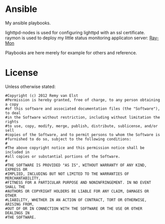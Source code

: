 Ansible
=======

My ansible playbooks. 

lighttpd-nodes is used for configuring lighttpd with an ssl certificate.
raymon is used to deploy my little status monitoring applicaton server: [Ray-Mon](https://raymii.org/cms/p_Bash_PHP_Server_Status_Monitor)

Playbooks are here merely for example for others and reference. 


# License

Unless otherwise stated:

    #Copyright (c) 2012 Remy van Elst
    #Permission is hereby granted, free of charge, to any person obtaining a copy
    #of this software and associated documentation files (the "Software"), to deal
    #in the Software without restriction, including without limitation the rights
    #to use, copy, modify, merge, publish, distribute, sublicense, and/or sell
    #copies of the Software, and to permit persons to whom the Software is
    #furnished to do so, subject to the following conditions:
    #
    #The above copyright notice and this permission notice shall be included in
    #all copies or substantial portions of the Software.
    #
    #THE SOFTWARE IS PROVIDED "AS IS", WITHOUT WARRANTY OF ANY KIND, EXPRESS OR
    #IMPLIED, INCLUDING BUT NOT LIMITED TO THE WARRANTIES OF MERCHANTABILITY,
    #FITNESS FOR A PARTICULAR PURPOSE AND NONINFRINGEMENT. IN NO EVENT SHALL THE
    #AUTHORS OR COPYRIGHT HOLDERS BE LIABLE FOR ANY CLAIM, DAMAGES OR OTHER
    #LIABILITY, WHETHER IN AN ACTION OF CONTRACT, TORT OR OTHERWISE, ARISING FROM,
    #OUT OF OR IN CONNECTION WITH THE SOFTWARE OR THE USE OR OTHER DEALINGS IN
    #THE SOFTWARE.